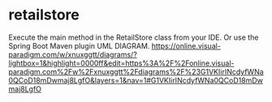 # retailstore
Execute the main method in the RetailStore class from your IDE. Or use the Spring Boot Maven plugin 
UML DIAGRAM. https://online.visual-paradigm.com/w/xnuxggtt/diagrams/?lightbox=1&highlight=0000ff&edit=https%3A%2F%2Fonline.visual-paradigm.com%2Fw%2Fxnuxggtt%2Fdiagrams%2F%23G1VKIirINcdyfWNa0QCoD18mDwmaj8LgfO&layers=1&nav=1#G1VKIirINcdyfWNa0QCoD18mDwmaj8LgfO
